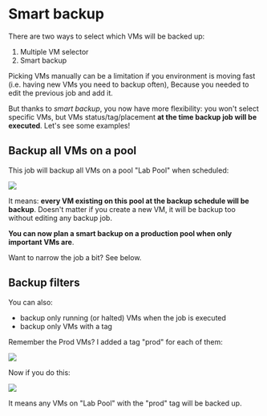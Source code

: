 # Smart backup

There are two ways to select which VMs will be backed up:

1. Multiple VM selector
1. Smart backup

Picking VMs manually can be a limitation if you environment is moving fast (i.e. having new VMs you need to backup often), Because you needed to edit the previous job and add it.

But thanks to *smart backup*, you now have more flexibility: you won't select specific VMs, but VMs status/tag/placement **at the time backup job will be executed**. Let's see some examples!

## Backup all VMs on a pool

This job will backup all VMs on a pool "Lab Pool" when scheduled:

![](https://xen-orchestra.com/blog/content/images/2016/08/xo5smartbackup1.png)

It means: **every VM existing on this pool at the backup schedule will be backup**. Doesn't matter if you create a new VM, it will be backup too without editing any backup job.

**You can now plan a smart backup on a production pool when only important VMs are**.

Want to narrow the job a bit? See below.

## Backup filters

You can also:

* backup only running (or halted) VMs when the job is executed
* backup only VMs with a tag

Remember the Prod VMs? I added a tag "prod" for each of them:

![](https://xen-orchestra.com/blog/content/images/2016/08/xo5smartbackuptag.png)

Now if you do this:

![](https://xen-orchestra.com/blog/content/images/2016/08/xo5smartbackup2.png)

It means any VMs on "Lab Pool" with the "prod" tag will be backed up.
